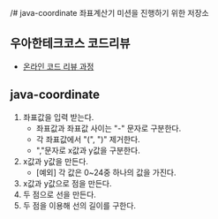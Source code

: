 /# java-coordinate
좌표계산기 미션을 진행하기 위한 저장소

## 우아한테크코스 코드리뷰
* [온라인 코드 리뷰 과정](https://github.com/woowacourse/woowacourse-docs/blob/master/maincourse/README.md)

## java-coordinate
1. 좌표값을 입력 받는다.
    * 좌표값과 좌표값 사이는 "-" 문자로 구분한다.
    * 각 좌표값에서 "(", ")" 제거한다.
    * ","문자로 x값과 y값을 구분한다.
2. x값과 y값을 만든다.
    * [예외] 각 값은 0~24중 하나의 값을 가진다.
3. x값과 y값으로 점을 만든다.
4. 두 점으로 선을 만든다.
5. 두 점을 이용해 선의 길이를 구한다.
    